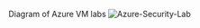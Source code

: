 Diagram of Azure VM labs
![Azure-Security-Lab](https://user-images.githubusercontent.com/26636182/158036698-651783ff-ad14-484d-a004-33719046175e.png)

